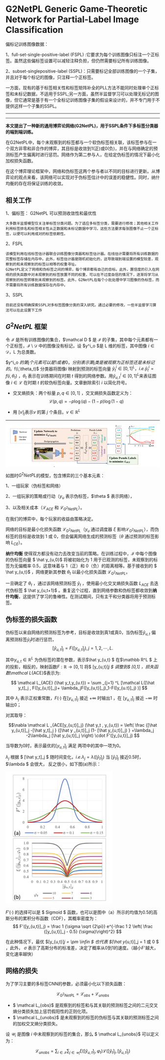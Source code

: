 # G2NetPL Generic Game-Theoretic Network for Partial-Label Image Classification


偏标记训练图像数据：

1、full-set-single-positive-label (FSPL) :它要求为每个训练图像只标注一个正标签。虽然这些偏标签设置可以减轻注释负担，但仍然需要标记所有训练图像。

2、subset-singlepositive-label (SSPL)：只需要标记全部训练图像的一个子集，并且对于每个标记的图像，只注释一个正标签。

一方面，现有的基于标签相关性和标签矩阵补全的PLL方法不能同时处理单个正标签和未标记数据，不适用于SSPL;另一方面，虽然半监督学习可以处理无标记的图像，但它通常是基于有一个全标记训练图像子集的假设来设计的，并不专门用于不提供这样一个子集的SSPL。

***
***

**本文提出了一种新的通用博弈论网络(G2NetPL)，用于SSPL条件下多标签分类器的端到端训练。**

在G2NetPL中，每个未观察到的标签都与一个软伪标签相关联，该标签参与在一个双方非零和非合作的博弈，其目标是收敛到1(正)或0(负)，并在与网络确定的预测标签产生偏离时进行惩罚。网络作为第二参与人，在给定伪标签的情况下最小化加权损失函数。

在这个博弈理论框架中，网络和伪标签这两个参与者以不同的目标进行更新。从博弈论的观点来看，该网络可以实现对于伪标签估计中的误差的稳健性。同时，纳什均衡的存在将保证训练的收敛。


## 相关工作


1、偏标签：
    G2NetPL 可以预测收敛性和最优性

    大多数半监督模型仅关注单标签分类问题。为了适应多标签分类，需要进行修改；其他相关工作利用标签排名和标签相关性从正数据和未标记数据中学习，这些方法要求每张图像不止一个正标签，以便可以利用成对的标签依赖性。

2、FSPL

    该模型利用在线标签估计器联合训练图像分类器和标签估计器。在线估计需要将所有训练数据的完整标签存储在内存中。此外，标签估计器是随机初始化的，这导致端到端设置的模型较差，观察到的和未观察到的标签以相等的权重寻址。
    G2NetPL定义了网络和伪标签之间的博弈，每个博弈都有自己的目标。此外，置信度的引入在网络的损失函数中对未观察到的标签放置不同的权重，可以在不过度自信的情况下，逐渐将学习从观察到的标签转移到未观察到的标签。此外，G2NetPL在每个小批处理中学习图像的伪标签，而不需要将所有训练数据保存在内存中。

3、SSPL

    目前还没有明确探索SSPL对多标签图像分类的深入研究。通过必要的修改，一些半监督学习算法可以在此设置下工作


## $G^2NetPL$ 框架

令 $\mathcal I$ 是所有训练图像的集合，$\mathcal D $ 是 $\mathcal I$ 的子集，其中每个元素都有一个正标签，$\mathcal I \setminus \mathcal D$ 中的图像没有标记，设 $y^i_o $是 L 维的标签，其中图像 $i \in \mathcal D$，L 为总类数。

$y^i_o $的第$j$个元素可以是1或者0，分别表示第$j$类是被观察为正标签还是未标记的。$f(i,\theta_t)$ 分类器将图像$i$ 映射到预测的标签向量 $\hat y^i_t  \in  [0,1]^L ， i.e. \hat y^i_t = f(i,\theta_t)$ ，$\theta_t$ 表示在训练期间在时期 $t$ 得到的网络参数。用$\hat y ^i _{u,t} \in [0,1]^L$来表征图像 $i\in \mathcal L$ 在时期 $t$ 的软伪标签向量。文章删除索引 $i$ 以简化符号。

* 交叉熵损失：两个标量 $p,q \in [0,1]$ ，交叉熵损失函数定义为： $$\mathcal L(p,q) = -p \log(q) - (1-p)\log(1-q)$$

* 用 $[v]_j$表示$v$ 的第 $j$ 个条目。$v \in \mathbb R^L$

***

![模型](./img/G2NetPL%E6%A1%86%E6%9E%B6.png)


如图时$G^2NetPL$的模型，包含博弈的三个基本元素：

1、一组玩家（伪标签和网络）

2、一组玩家的策略或行动（$y_u$ 表示伪标签，$\theta $ 表示网络），

3、以及相关成本（$\mathcal L_{ACE}$ 和 $\mathcal L_{G^2NetPL}$）。

在我们的博弈中，每个玩家的收益由策略决定。

网络的目标是最小化损失函数 $\mathcal L_{G^2NetPL}$（$y_u$ 通过调度器 $\xi$ 影响$\mathcal L_{G^2NetPL}$），而伪标签的目标是收敛到 1 或 0，但会偏离网络生成的预测标签（$\theta$ 通过预测的标签影响 $L_{CE}$）。

**纳什均衡** 使得双方都没有动力去改变当前的策略。在训练过程中，$\mathcal I$ 中每个图像的伪标签向量 $ \hat y_{u,0}$ 将被初始化为 1 用于已观测的标签，未观察到的标签为无偏概率 0.5，这意味着与 1（正）和 0（负）的距离相等。基于接收到的 $ \hat y_{u,t}$ ，网络更新其参数 $\theta_t$ 以最小化损失函数 $\mathcal L_{G^2NetPL}$。

一旦确定了 $\theta_t$ ，通过该网络预测标签 $\hat y_t$ ，使用最小化交叉熵损失函数 $L_{ACE}$ 去迭代伪标签 $ \hat y_{u,t+1}$ 。重复这个过程，直到网络参数和伪标签都收敛到**纳什均衡**，这提供了学习的鲁棒性。在测试期间，只有主干和分类器将用于预测标签。


## 伪标签的损失函数

伪标签以来自网络的预测标签为参考，目标是收敛到真1或真0，当伪标签$\hat y_{u,t}$ 偏离预测标签$\hat y_t$时进行惩罚，
$$[\hat y_{u,t}]_j = F([y_{u,t}]_j), j=1,2,\cdots ,L.$$

其中$y_{u,t} \in \mathbb R ^L$ 为伪标签的潜在参数，表示$\hat y_{u,t} $ 在$\mathbb R^L $ 上的投影，相反的，映射函数$F : \mathbb R \to [0,1]$ 将$ [y_{u,t}]_j $ 调整到$ [0,1] $，损失函数$\mathcal L_{ACE}$表示为:

$$ \mathcal L_{ACE} (\hat y_t,y_{u.t}) = \sum _{j=1} ^L [\mathcal L([\hat y_t]_j , F([y_{u,t}]_j)+ \lambda_jF([y_{u,t}]_j)_1-F([y_{u.t}]_j) )] $$

其中 $\lambda_j$ 表示正权重常数，$F(\cdot)$ 在$[y_{u,t}]_j$ 接近 $+\infty$ 时输出1 ，在 $[y_{u,t}]_j$ 接近 $-\infty$ 时输出0；  



对其取导：

$$\nabla \mathcal L _{ACE[y_{u,t}]_j} (\hat y_t , y_{u,t}) = \left( \frac {[\hat y_{u,t}]_j -[\hat y_t]_j } {[\hat y _{u,t}]_j (1- [\hat y_{u,t}]_j) } +\lambda_j -2\lambda_j [\hat y_{u,t}]_j \right) \cdot F'([y_{u,t}]_j) $$

当导数为0时，表示最优的$[y_{u,t}]_j$ 满足 两项中的其中一项为0。

$\lambda_j$ 根据 $ [\hat y_t]_j $ 随时间变化，$i.e. \lambda_j = \lambda([\hat y_t]_j)$ 当 $[\hat y_t]_j$ 接近0.5时，$\lambda $ 会很大， 反之很小，如下图(a)所示：  

![参数曲线图](./img/参数曲线图.png)

$F'(\cdot)$ 的选择可以是 $ Sigmoid $ 函数，也可以是图中（a）所示的均值为0.5的高斯分布的累积分布函数（CDF），其概率密度为：
$$ F'([y_{u,t}]_j) = \frac 1 {\sigma \sqrt {2\pi}}  e^{-\frac 1 2 \left( \frac {[y_{u,t}]_j - 0.5} {\sigma}\right)^2} $$

在此种情况下，最优 $[y_{u,t}]_j = \pm \infin $ 也代表 $[\hat y_{u,t}]_j = 1 或 0 $ ，此外， $\sigma$ 表示了高斯分布的标准差，决定了概率从0到1的速度。（越小F'越大，变化速率越快）

## 网络的损失

为了学习主要的多标签CNN的参数，必须最小化以下损失函数：

$$ \mathcal L_{G^2NetPL} = \mathcal L _{obs} +\mathcal L_{unobs} $$

* $ \mathcal L_{obs}$ 是观察到的标签和与其关联的预测标签之间的二元交叉熵分类损失加上惩罚假阳性的正则化项。
* $ \mathcal L_{unobs}$ 是未观察到的标签的伪标签与其关联的预测标签之间的加权交叉熵分类损失。

设 $\mathcal U_i$ 是图像 $i$ 中未观察到的标签的集合，那么 $ \mathcal L_{unobs}$ 可以定义为：

$$\mathcal L_{unobs} = \sum_{i\in \mathcal I} \sum_{j \in \mathcal U_i} \xi ([\hat y_{u,t}]_j,\varphi_t) \mathcal L([\hat y_t]_j,[\hat y_{u,t}]_j)$$


